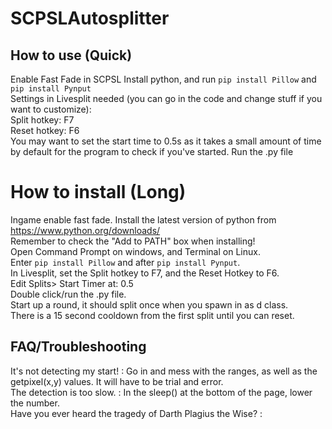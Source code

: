 # SCPSLAutosplitter

## How to use (Quick)

Enable Fast Fade in SCPSL
Install python, and run `pip install Pillow` and `pip install Pynput` </br>
Settings in Livesplit needed (you can go in the code and change stuff if you want to customize): </br>
Split hotkey: F7 </br>
Reset hotkey: F6 </br>
You may want to set the start time to 0.5s as it takes a small amount of time by default for the program to check if you've started.
Run the .py file

# How to install (Long)

Ingame enable fast fade.
Install the latest version of python from https://www.python.org/downloads/ </br>
Remember to check the "Add to PATH" box when installing! </br>
Open Command Prompt on windows, and Terminal on Linux. </br>
Enter `pip install Pillow` and after `pip install Pynput`. </br>
In Livesplit, set the Split hotkey to F7, and the Reset Hotkey to F6. </br>
Edit Splits> Start Timer at: 0.5 </br>
Double click/run the .py file. </br>
Start up a round, it should split once when you spawn in as d class. </br>
There is a 15 second cooldown from the first split until you can reset. </br>

## FAQ/Troubleshooting

It's not detecting my start! : Go in and mess with the ranges, as well as the getpixel(x,y) values. It will have to be trial and error. </br>
The detection is too slow. : In the sleep() at the bottom of the page, lower the number. </br>
Have you ever heard the tragedy of Darth Plagius the Wise? : </br>
